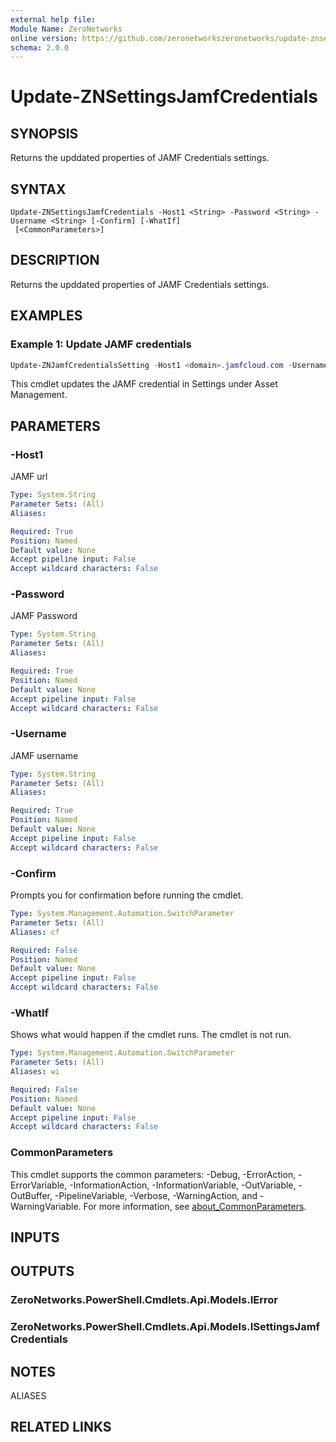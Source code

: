 ```yaml
---
external help file:
Module Name: ZeroNetworks
online version: https://github.com/zeronetworkszeronetworks/update-znsettingsjamfcredentials
schema: 2.0.0
---
```


# Update-ZNSettingsJamfCredentials

## SYNOPSIS
Returns the upddated properties of JAMF Credentials settings.

## SYNTAX

```
Update-ZNSettingsJamfCredentials -Host1 <String> -Password <String> -Username <String> [-Confirm] [-WhatIf]
 [<CommonParameters>]
```

## DESCRIPTION
Returns the upddated properties of JAMF Credentials settings.

## EXAMPLES

### Example 1: Update JAMF credentials
```powershell
Update-ZNJamfCredentialsSetting -Host1 <domain>.jamfcloud.com -Username myuser -Password mypassword

```

This cmdlet updates the JAMF credential in Settings under Asset Management.

## PARAMETERS

### -Host1
JAMF url

```yaml
Type: System.String
Parameter Sets: (All)
Aliases:

Required: True
Position: Named
Default value: None
Accept pipeline input: False
Accept wildcard characters: False
```

### -Password
JAMF Password

```yaml
Type: System.String
Parameter Sets: (All)
Aliases:

Required: True
Position: Named
Default value: None
Accept pipeline input: False
Accept wildcard characters: False
```

### -Username
JAMF username

```yaml
Type: System.String
Parameter Sets: (All)
Aliases:

Required: True
Position: Named
Default value: None
Accept pipeline input: False
Accept wildcard characters: False
```

### -Confirm
Prompts you for confirmation before running the cmdlet.

```yaml
Type: System.Management.Automation.SwitchParameter
Parameter Sets: (All)
Aliases: cf

Required: False
Position: Named
Default value: None
Accept pipeline input: False
Accept wildcard characters: False
```

### -WhatIf
Shows what would happen if the cmdlet runs.
The cmdlet is not run.

```yaml
Type: System.Management.Automation.SwitchParameter
Parameter Sets: (All)
Aliases: wi

Required: False
Position: Named
Default value: None
Accept pipeline input: False
Accept wildcard characters: False
```

### CommonParameters
This cmdlet supports the common parameters: -Debug, -ErrorAction, -ErrorVariable, -InformationAction, -InformationVariable, -OutVariable, -OutBuffer, -PipelineVariable, -Verbose, -WarningAction, and -WarningVariable. For more information, see [about_CommonParameters](http://go.microsoft.com/fwlink/?LinkID=113216).

## INPUTS

## OUTPUTS

### ZeroNetworks.PowerShell.Cmdlets.Api.Models.IError

### ZeroNetworks.PowerShell.Cmdlets.Api.Models.ISettingsJamfCredentials

## NOTES

ALIASES

## RELATED LINKS


